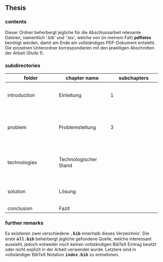 ## Thesis
### contents
Dieser Ordner beherbergt jegliche für die Abschlussarbeit relevante Dateien, namentlich '.bib' und '.tex', welche von (in meinem Fall) __pdflatex__ benötigt werden, damit am Ende ein vollständiges PDF-Dokument entsteht. Die einzelnen Unterordner korrespondieren mit den jeweiligen Abschnitten der Arbeit (Stufe 1). 

### subdirectories
| <div style="width:16vw">folder | <div style="width:16vw">chapter name | <div style="width:16vw">subchapters | <div style="width:40vw">description |
|---|---|---|---|
| introduction | Einleitung | 1 | <li>recent version: short.tex<li>Kurze Einleitung in das Thema der Arbeit <li>Hierbei aktuell zwei Versionen in Arbeit (eine sehr Direkte und eine etwas Ausschweifendere) |
| problem | Problemstellung | 3 | <li>Schilderung der Probleme, auf welche man stoßen könnte (im Rahmen des Themas)<li style="color:gray">Ursache dieser Probleme<li>Einfach umgängliche Probleme<li>Komplexere Probleme<li>Speziellere Probleme |
| technologies | Technologischer Stand |  | <li>Studien und Technologien (Software) welche sich mit dem Thema beschäftigen<li>Gezieltes Probe auf die gelisteten, denkbaren Problemfälle<li>Auswertung, warum die Fehler auftreten  |
| solution | Lösung |  | <li>Den vielversprechensten Ansatz nochmal genauer herausstellen<li>Kann dieser bereits alles?<li>Kann man diesen verbessern? |
| conclusion | Fazit |  | <li>Juhu |

### further remarks
Es existieren zwei verschiedene <b style="font-family:courier">.bib</b> innerhalb dieses Verzeichnis'. Die erste <b style="font-family:courier">all.bib</b> beherbergt jegliche gefundene Quelle, welche interessant aussieht, jedoch entweder noch keinen vollständigen BibTeX Eintrag besitzt oder nicht explizit in der Arbeit verwendet wurde. Letztere sind in vollständiger BibTeX Notation <b style="font-family:courier">index.bib</b> zu entnehmen.


